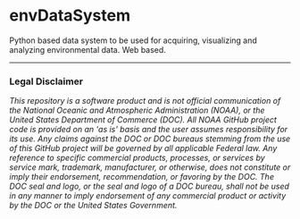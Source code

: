 # envDataSystem

Python based data system to be used for acquiring, visualizing and analyzing environmental data. Web based.

---
### Legal Disclaimer

*This repository is a software product and is not official communication of the National Oceanic and Atmospheric Administration (NOAA), or the United States Department of Commerce (DOC). All NOAA GitHub project code is provided on an 'as is' basis and the user assumes responsibility for its use. Any claims against the DOC or DOC bureaus stemming from the use of this GitHub project will be governed by all applicable Federal law. Any reference to specific commercial products, processes, or services by service mark, trademark, manufacturer, or otherwise, does not constitute or imply their endorsement, recommendation, or favoring by the DOC. The DOC seal and logo, or the seal and logo of a DOC bureau, shall not be used in any manner to imply endorsement of any commercial product or activity by the DOC or the United States Government.*
